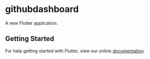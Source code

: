 # githubdashboard

A new Flutter application.

## Getting Started

For help getting started with Flutter, view our online
[documentation](https://flutter.io/).
